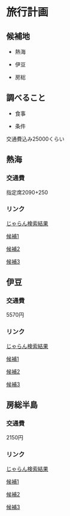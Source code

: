 # 旅行計画

## 候補地

* 熱海

* 伊豆

* 房総

## 調べること

* 食事

* 条件

交通費込み25000くらい

## 熱海

### 交通費

指定席2090+250

### リンク

[じゃらん検索結果](https://www.jalan.net/210000/LRG_210200/?stayYear=2020&stayMonth=9&stayDay=17&stayCount=1&roomCount=1&adultNum=2&minPrice=10000&maxPrice=999999&mealType=&kenCd=210000&lrgCd=210200&distCd=01&roomCrack=200000&reShFlg=1&mvTabFlg=0&listId=0&screenId=UWW1402)

[候補1](https://www.jalan.net/uw/uwp3200/uww3201init.do?callbackHistFlg=1&stayYear=2020&stayMonth=9&stayDay=17&stayCount=1&roomCount=1&adultNum=2&minPrice=10000&distCd=01&yadNo=310354&smlCd=210205&roomCrack=200000&screenId=UWW3101&planCd=02322759&roomTypeCd=0373829&planListNumPlan=5_1_1&groupBookingFlg=)

[候補2](https://www.jalan.net/yad341545/?stayYear=2020&stayMonth=9&stayDay=17&stayCount=1&roomCount=1&adultNum=2&minPrice=10000&distCd=01&roomCrack=200000&screenId=UWW1402&yadNo=341545&callbackHistFlg=1)

[候補3](https://www.jalan.net/yad382737/?stayYear=2020&stayMonth=9&stayDay=17&stayCount=1&roomCount=1&adultNum=2&minPrice=10000&distCd=01&roomCrack=200000&screenId=UWW1402&yadNo=382737&callbackHistFlg=1)

## 伊豆

### 交通費

5570円

### リンク

[じゃらん検索結果](https://www.jalan.net/210000/cty_020000000001071/?stayyear=&staymonth=&stayday=&dateundecided=1&staycount=1&roomcount=1&adultnum=2&minprice=10000&maxprice=999999&mealtype=&kencd=210000&lrgcd=211700&smlcd=211705&distcd=08&roomcrack=200000&landmarksrccd=020000000001071&reshflg=1&mvtabflg=0&screenid=uww1402)

[候補1](https://www.jalan.net/yad345636/?stayyear=&staymonth=&stayday=&staycount=1&roomcount=1&dateundecided=1&adultnum=2&minprice=10000&distcd=08&smlcd=211705&roomcrack=200000&screenid=uww1402&yadno=345636&callbackhistflg=1)

[候補2](https://www.jalan.net/yad338434/?screenid=uww1402&distcd=08&stayyear=&staymonth=&stayday=&staycount=1&roomcount=1&minprice=10000&dateundecided=1&adultnum=2&roomcrack=200000&smlcd=211705&pagelistnumyad=78_1_11&yadno=338434&callbackhistflg=1)

[候補3](https://www.jalan.net/yad382905/?screenId=UWW1402&distCd=08&stayYear=&stayMonth=&stayDay=&stayCount=1&roomCount=1&minPrice=10000&dateUndecided=1&adultNum=2&roomCrack=200000&smlCd=211705&pageListNumYad=78_1_8&yadNo=382905&callbackHistFlg=1)

## 房総半島

### 交通費

2150円

### リンク

[じゃらん検索結果](https://www.jalan.net/120000/LRG_122600/?stayYear=2020&stayMonth=9&stayDay=17&stayCount=1&roomCount=1&adultNum=2&minPrice=10000&maxPrice=999999&mealType=&kenCd=120000&lrgCd=122600&distCd=01&roomCrack=200000&reShFlg=1&mvTabFlg=0&listId=8&screenId=UWW1402)

[候補1](https://www.jalan.net/yad332623/?stayYear=2020&stayMonth=9&stayDay=17&stayCount=1&roomCount=1&adultNum=2&minPrice=10000&distCd=01&roomCrack=200000&screenId=UWW1402&yadNo=332623&callbackHistFlg=1)

[候補2](https://www.jalan.net/yad313008/?stayYear=2020&stayMonth=9&stayDay=17&stayCount=1&roomCount=1&adultNum=2&minPrice=10000&distCd=01&roomCrack=200000&screenId=UWW1402&yadNo=313008&callbackHistFlg=1)

[候補3](https://www.jalan.net/yad328464/?stayYear=2020&stayMonth=9&stayDay=17&stayCount=1&roomCount=1&adultNum=2&minPrice=10000&distCd=01&roomCrack=200000&screenId=UWW1402&yadNo=328464&callbackHistFlg=1)
